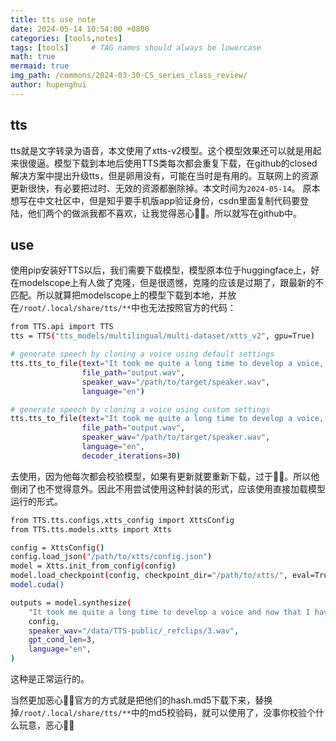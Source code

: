 ```yaml
---
title: tts use note
date: 2024-05-14 10:54:00 +0800
categories: [tools,notes]
tags: [tools]     # TAG names should always be lowercase
math: true
mermaid: true
img_path: /commons/2024-03-30-CS_series_class_review/
author: hupenghui
---
```


## tts

tts就是文字转录为语音，本文使用了xtts-v2模型。这个模型效果还可以就是用起来很傻逼。模型下载到本地后使用TTS类每次都会重复下载，在github的closed解决方案中提出升级tts，但是卵用没有，可能在当时是有用的。互联网上的资源更新很快，有必要把过时、无效的资源都删除掉。本文时间为`2024-05-14`。
原本想写在中文社区中，但是知乎要手机版app验证身份，csdn里面复制代码要登陆，他们两个的做派我都不喜欢，让我觉得恶心🤢🤮。所以就写在github中。

## use

使用pip安装好TTS以后，我们需要下载模型，模型原本位于huggingface上，好在modelscope上有人做了克隆，但是很遗憾，克隆的应该是过期了，跟最新的不匹配。所以就算把modelscope上的模型下载到本地，并放在`/root/.local/share/tts/**`中也无法按照官方的代码：

```sh
from TTS.api import TTS
tts = TTS("tts_models/multilingual/multi-dataset/xtts_v2", gpu=True)

# generate speech by cloning a voice using default settings
tts.tts_to_file(text="It took me quite a long time to develop a voice, and now that I have it I'm not going to be silent.",
                file_path="output.wav",
                speaker_wav="/path/to/target/speaker.wav",
                language="en")

# generate speech by cloning a voice using custom settings
tts.tts_to_file(text="It took me quite a long time to develop a voice, and now that I have it I'm not going to be silent.",
                file_path="output.wav",
                speaker_wav="/path/to/target/speaker.wav",
                language="en",
                decoder_iterations=30)
```

去使用，因为他每次都会校验模型，如果有更新就要重新下载，过于🤢🤮。所以他倒闭了也不觉得意外。因此不用尝试使用这种封装的形式，应该使用直接加载模型运行的形式。

```bash
from TTS.tts.configs.xtts_config import XttsConfig
from TTS.tts.models.xtts import Xtts

config = XttsConfig()
config.load_json("/path/to/xtts/config.json")
model = Xtts.init_from_config(config)
model.load_checkpoint(config, checkpoint_dir="/path/to/xtts/", eval=True)
model.cuda()

outputs = model.synthesize(
    "It took me quite a long time to develop a voice and now that I have it I am not going to be silent.",
    config,
    speaker_wav="/data/TTS-public/_refclips/3.wav",
    gpt_cond_len=3,
    language="en",
)
```

这种是正常运行的。

当然更加恶心🤢🤮官方的方式就是把他们的hash.md5下载下来，替换掉`/root/.local/share/tts/**`中的md5校验码，就可以使用了，没事你校验个什么玩意，恶心🤢🤮